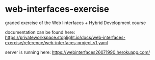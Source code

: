 # web-interfaces-exercise
graded exercise of the Web Iinterfaces + Hybrid Development course

documentation can be found here:
https://privateworkspace.stoplight.io/docs/web-interfaces-exercise/reference/web-interfaces-project.v1.yaml

server is running here:
https://webinterfaces26071990.herokuapp.com/
